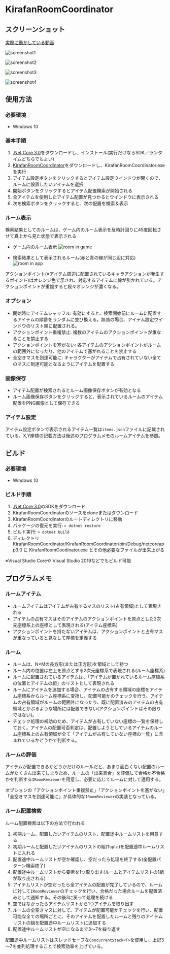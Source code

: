 # KirafanRoomCoordinator

## スクリーンショット

[実際に動かしている動画](https://youtu.be/8ajVUYvxpao)

![screenshot1](readme_content/screen1.png)

![screenshot2](readme_content/screen2.png)

![screenshot3](readme_content/screen3.png)

![screenshot4](readme_content/screen4.png)

## 使用方法

### 必要環境

* Windows 10

### 基本手順

1. [.Net Core 3.0](https://dotnet.microsoft.com/download)をダウンロードし、インストール(実行だけならSDK／ランタイムどちらでもよい)
2. [KirafanRoomCoordinator](https://github.com/Fyed-krf/KirafanRoomCoodinator/releases/download/1.0/KirafanRoomCoordinator.zip)をダウンロードし、KirafanRoomCoordinator.exeを実行
3. アイテム設定ボタンをクリックするとアイテム設定ウインドウが開くので、ルームに設置したいアイテムを選択
4. 開始ボタンをクリックするとアイテム配置検索が開始される
5. 全アイテムを使用したアイテム配置が見つかるとウインドウに表示される
6. 次を検索ボタンをクリックすると、次の配置を検索＆表示

### ルーム表示

検索結果としてのルームは、ゲーム内のルーム表示を反時計回りに45度回転させて真上から見た状態で表示される

* ゲーム内のルーム表示
![room in game](readme_content/room1.png)

* 検索結果として表示されるルーム(赤と青の線が同じ辺に対応)
![room in app](readme_content/room2.png)

アクションポイント(※アイテム周辺に配置されているキャラアクションが発生するポイント)はオレンジ色で示され、対応するアイテムに線が引かれている。アクションポイントが重複すると段々オレンジが濃くなる。

### オプション

* 開始時にアイテムシャッフル: 有効にすると、検索開始前にルームに配置するアイテムの順番をランダムに並び換える。無効の場合、アイテム設定ウインドウのリスト順に配置される。
* アクションポイント重複禁止: 複数のアイテムのアクションポイントが重なることを禁止する
* アクションポイントを塞がない: 各アイテムのアクションポイントがルームの範囲外になったり、他のアイテムで塞がれることを禁止する
* 全空きマスを到達可能に: キャラクターがアイテムで占有されていない全てのマスに到達可能となるようにアイテムを配置する

### 画像保存

* アイテム配置が検索されるとルーム画像保存ボタンが有効となる
* ルーム画像保存ボタンをクリックすると、表示されているルームのアイテム配置をPNG画像として保存できる

### アイテム設定

アイテム設定ボタンで表示されるアイテム一覧は`items.json`ファイルに記載されている。X,Y座標の記載方法は後述のプログラムメモのルームアイテムを参照。

## ビルド

### 必要環境

* Windows 10

### ビルド手順

1. [.Net Core 3.0](https://dotnet.microsoft.com/download)のSDKをダウンロード
1. KirafanRoomCoordinatorのソースをcloneまたはダウンロード
1. KirafanRoomCoordinatorのルートディレクトリに移動
1. パッケージの復元を実行: `> dotnet restore`
1. ビルド実行: `> dotnet build`
1. ディレクトリ KirafanRoomCoordinator/KirafanRoomCoordinator/bin/Debug/netcoreapp3.0 に KirafanRoomCoodinator.exe とその他必要なファイルが出来上がる

※Visual Studio Coreや Visual Studio 2019などでもビルド可能

## プログラムメモ

### ルームアイテム

* ルームアイテムはアイテムが占有するマスのリスト(占有領域)として表現される
* アイテムの占有マスはそのアイテムのアクションポイントを原点とした2次元座標系上の座標として表現される(アイテム座標系)
* アクションポイントを持たないアイテムは、アクションポイントと占有マスが重なっていると見なして座標を定義する

### ルーム

* ルームは、N×Mの長方形(または正方形)を領域として持つ
* ルーム内の位置は左上を原点とする2次元座標系で表現される(ルーム座標系)
* ルームに配置されているアイテムは、「アイテムが置かれているルーム座標系の位置とアイテムの組」のリストとして表現される
* ルームにアイテムを追加する場合、アイテムの占有する領域の座標をアイテム座標系からルーム座標系に変換し、配置可能かのチェックを行う。アイテムの占有領域がルームの範囲外になったり、既に配置済みのアイテムの占有領域とかぶるような場所には配置できない(アクションポイントはその限りではない)。
* チェック処理の補助のため、アイテムが占有していない座標の一覧を保持しておく。アイテムの配置可否判定は、配置しようとしているアイテムのルーム座標系上の占有領域が全て「アイテムが占有していない座標の一覧」に含まれているかどうかで判断する。

### ルームの評価

アイテムが配置できるかどうかだけのルールだと、あまり面白くない配置のルームがたくさん出来てしまうため、ルームの「出来具合」を評価して合格か不合格かを判断する`IRoomReviewer`を用意し、必要に応じてルームに対して適用する。

オプションの「アクションポイント重複禁止」「アクションポイントを塞がない」「全空きマスを到達可能に」が具体的な`IRoomReviewer`の実装となっている。

### ルーム配置検索

ルーム配置検索は以下の方法で行われる

1. 初期ルーム、配置したいアイテムのリスト、配置途中ルームリストを用意する
1. 初期ルームと配置したいアイテムのリストの組(`Tuple`)を配置途中ルームリストに入れる
1. 配置途中ルームリストが空か確認し、空だったら処理を終了する(全配置パターン検索終了)
1. 配置途中ルームリストから要素を1つ取り出す(ルームとアイテムリストの1組が取り出される)
1. アイテムリストが空だったら全アイテムの配置が完了しているので、ルームに対して`IRoomReviewer`のチェックを行い、合格だった場合ルームを配置済みとして通知する。その後3に戻って処理を続ける
1. 空ではなかったらアイテムリストから1つアイテムを取り出す
1. ルームの全空きマスに対して、アイテムが配置可能かチェックを行い、配置可能な全ての場所ごとに、そのアイテムを配置したルームと残りのアイテムリストの組を配置途中ルームリストに追加する
1. 配置途中ルームリストが空になるまで3～7を繰り返す

配置途中ルームリストはスレッドセーフな`ConcurrentStack<T>`を使用し、上記3～7を並列処理することで検索効率を上げている。

